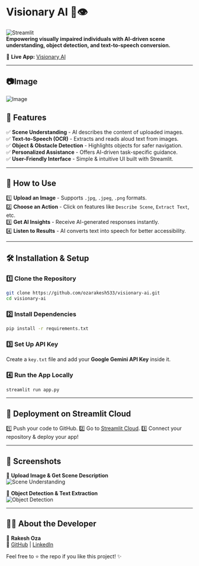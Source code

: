 # Visionary AI 🤖👁️

![Streamlit](https://img.shields.io/badge/Streamlit-Deployed-red?style=flat-square)  
**Empowering visually impaired individuals with AI-driven scene understanding, object detection, and text-to-speech conversion.**

🔗 **Live App:** [Visionary AI](https://visionary-ai.streamlit.app/)

---
## 📷Image
![Image](https://github.com/user-attachments/assets/e27fb1b5-82cc-4387-b34a-bcdbeae7396b)

## 🚀 Features

✅ **Scene Understanding** - AI describes the content of uploaded images.  
✅ **Text-to-Speech (OCR)** - Extracts and reads aloud text from images.  
✅ **Object & Obstacle Detection** - Highlights objects for safer navigation.  
✅ **Personalized Assistance** - Offers AI-driven task-specific guidance.  
✅ **User-Friendly Interface** - Simple & intuitive UI built with Streamlit.

---

## 📂 How to Use

1️⃣ **Upload an Image** - Supports `.jpg`, `.jpeg`, `.png` formats.  
2️⃣ **Choose an Action** - Click on features like `Describe Scene`, `Extract Text`, etc.  
3️⃣ **Get AI Insights** - Receive AI-generated responses instantly.  
4️⃣ **Listen to Results** - AI converts text into speech for better accessibility.  

---

## 🛠️ Installation & Setup

### 1️⃣ Clone the Repository
```bash
git clone https://github.com/ozarakesh533/visionary-ai.git
cd visionary-ai
```

### 2️⃣ Install Dependencies
```bash
pip install -r requirements.txt
```

### 3️⃣ Set Up API Key
Create a `key.txt` file and add your **Google Gemini API Key** inside it.

### 4️⃣ Run the App Locally
```bash
streamlit run app.py
```

---

## 🔧 Deployment on Streamlit Cloud
1️⃣ Push your code to GitHub.
2️⃣ Go to [Streamlit Cloud](https://streamlit.io/cloud).
3️⃣ Connect your repository & deploy your app!

---

## 🎨 Screenshots

📸 **Upload Image & Get Scene Description**  
![Scene Understanding](https://via.placeholder.com/600x300.png?text=Screenshot)

📸 **Object Detection & Text Extraction**  
![Object Detection](https://via.placeholder.com/600x300.png?text=Screenshot)

---

## 👨‍💻 About the Developer

👤 **Rakesh Oza**  
🔗 [GitHub](https://github.com/ozarakesh533) | [LinkedIn](https://www.linkedin.com/in/rakeshoza/)  

Feel free to ⭐ the repo if you like this project! ✨

